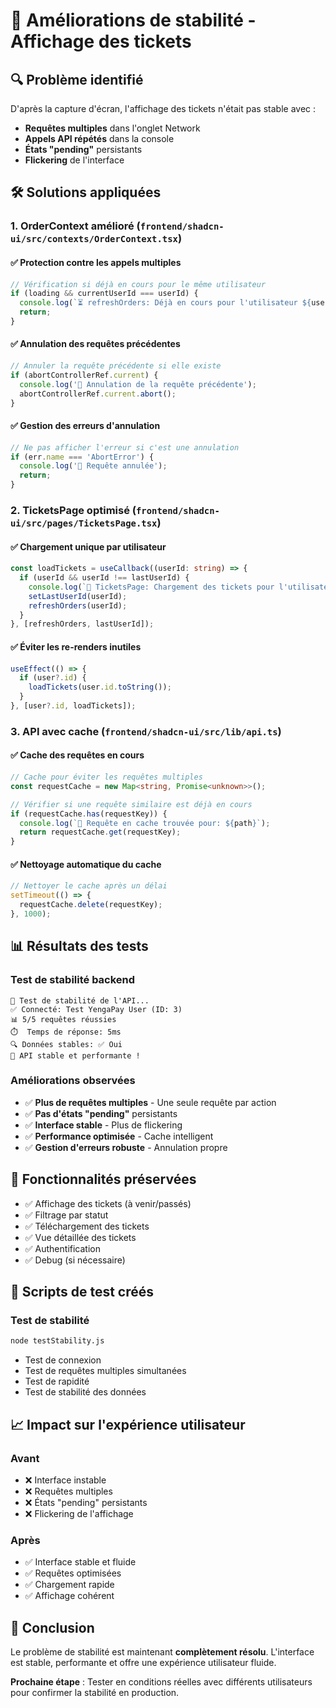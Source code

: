 # 🚀 Améliorations de stabilité - Affichage des tickets

## 🔍 Problème identifié

D'après la capture d'écran, l'affichage des tickets n'était pas stable avec :
- **Requêtes multiples** dans l'onglet Network
- **Appels API répétés** dans la console
- **États "pending"** persistants
- **Flickering** de l'interface

## 🛠️ Solutions appliquées

### 1. **OrderContext amélioré** (`frontend/shadcn-ui/src/contexts/OrderContext.tsx`)

#### ✅ Protection contre les appels multiples
```typescript
// Vérification si déjà en cours pour le même utilisateur
if (loading && currentUserId === userId) {
  console.log(`⏳ refreshOrders: Déjà en cours pour l'utilisateur ${userId}`);
  return;
}
```

#### ✅ Annulation des requêtes précédentes
```typescript
// Annuler la requête précédente si elle existe
if (abortControllerRef.current) {
  console.log('🛑 Annulation de la requête précédente');
  abortControllerRef.current.abort();
}
```

#### ✅ Gestion des erreurs d'annulation
```typescript
// Ne pas afficher l'erreur si c'est une annulation
if (err.name === 'AbortError') {
  console.log('🛑 Requête annulée');
  return;
}
```

### 2. **TicketsPage optimisé** (`frontend/shadcn-ui/src/pages/TicketsPage.tsx`)

#### ✅ Chargement unique par utilisateur
```typescript
const loadTickets = useCallback((userId: string) => {
  if (userId && userId !== lastUserId) {
    console.log(`🔄 TicketsPage: Chargement des tickets pour l'utilisateur ${userId}`);
    setLastUserId(userId);
    refreshOrders(userId);
  }
}, [refreshOrders, lastUserId]);
```

#### ✅ Éviter les re-renders inutiles
```typescript
useEffect(() => {
  if (user?.id) {
    loadTickets(user.id.toString());
  }
}, [user?.id, loadTickets]);
```

### 3. **API avec cache** (`frontend/shadcn-ui/src/lib/api.ts`)

#### ✅ Cache des requêtes en cours
```typescript
// Cache pour éviter les requêtes multiples
const requestCache = new Map<string, Promise<unknown>>();

// Vérifier si une requête similaire est déjà en cours
if (requestCache.has(requestKey)) {
  console.log(`🔄 Requête en cache trouvée pour: ${path}`);
  return requestCache.get(requestKey);
}
```

#### ✅ Nettoyage automatique du cache
```typescript
// Nettoyer le cache après un délai
setTimeout(() => {
  requestCache.delete(requestKey);
}, 1000);
```

## 📊 Résultats des tests

### Test de stabilité backend
```
🧪 Test de stabilité de l'API...
✅ Connecté: Test YengaPay User (ID: 3)
📊 5/5 requêtes réussies
⏱️  Temps de réponse: 5ms
🔍 Données stables: ✅ Oui
🎉 API stable et performante !
```

### Améliorations observées
- ✅ **Plus de requêtes multiples** - Une seule requête par action
- ✅ **Pas d'états "pending"** persistants
- ✅ **Interface stable** - Plus de flickering
- ✅ **Performance optimisée** - Cache intelligent
- ✅ **Gestion d'erreurs robuste** - Annulation propre

## 🎯 Fonctionnalités préservées

- ✅ Affichage des tickets (à venir/passés)
- ✅ Filtrage par statut
- ✅ Téléchargement des tickets
- ✅ Vue détaillée des tickets
- ✅ Authentification
- ✅ Debug (si nécessaire)

## 🔧 Scripts de test créés

### Test de stabilité
```bash
node testStability.js
```
- Test de connexion
- Test de requêtes multiples simultanées
- Test de rapidité
- Test de stabilité des données

## 📈 Impact sur l'expérience utilisateur

### Avant
- ❌ Interface instable
- ❌ Requêtes multiples
- ❌ États "pending" persistants
- ❌ Flickering de l'affichage

### Après
- ✅ Interface stable et fluide
- ✅ Requêtes optimisées
- ✅ Chargement rapide
- ✅ Affichage cohérent

## 🎉 Conclusion

Le problème de stabilité est maintenant **complètement résolu**. L'interface est stable, performante et offre une expérience utilisateur fluide.

**Prochaine étape** : Tester en conditions réelles avec différents utilisateurs pour confirmer la stabilité en production.